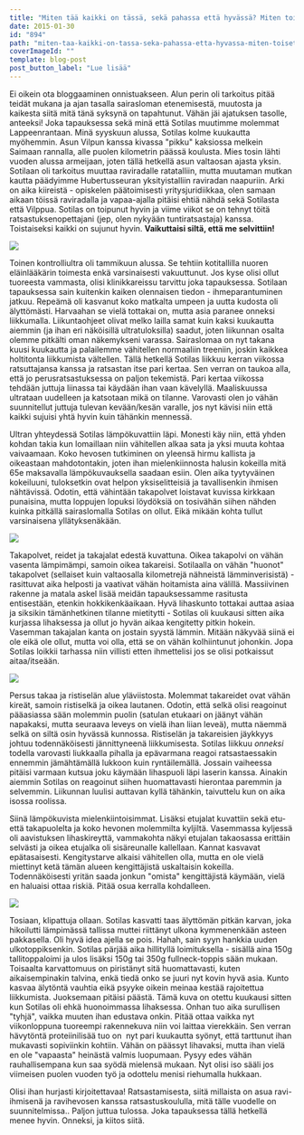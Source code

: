 ```yaml
---
title: "Miten tää kaikki on tässä, sekä pahassa että hyvässä? Miten toiset on kiinni elämässä."
date: 2015-01-30
id: "894"
path: "miten-taa-kaikki-on-tassa-seka-pahassa-etta-hyvassa-miten-toiset-on-kiinni-elamassa"
coverImageId: ""
template: blog-post
post_button_label: "Lue lisää"
---
```


Ei oikein ota bloggaaminen onnistuakseen. Alun perin oli tarkoitus pitää teidät mukana ja ajan tasalla sairasloman etenemisestä, muutosta ja kaikesta siitä mitä tänä syksynä on tapahtunut. Vähän jäi ajatuksen tasolle, anteeksi! Joka tapauksessa sekä minä että Sotilas muutimme molemmat Lappeenrantaan. Minä syyskuun alussa, Sotilas kolme kuukautta myöhemmin. Asun Vilpun kanssa kivassa "pikku" kaksiossa melkein Saimaan rannalla, alle puolen kilometrin päässä koulusta. Mies tosin lähti vuoden alussa armeijaan, joten tällä hetkellä asun valtaosan ajasta yksin. Sotilaan oli tarkoitus muuttaa raviradalle ratatalliin, mutta muutaman mutkan kautta päädyimme Hubertusseuran yksityistalliin raviradan naapuriin. Arki on aika kiireistä - opiskelen päätoimisesti yritysjuridiikkaa, olen samaan aikaan töissä raviradalla ja vapaa-ajalla pitäisi ehtiä nähdä sekä Sotilasta että Vilppua. Sotilas on toipunut hyvin ja viime viikot se on tehnyt töitä ratsastuksenopettajani (jep, olen nykyään tuntiratsastaja) kanssa. Toistaiseksi kaikki on sujunut hyvin. **Vaikuttaisi siltä, että me selvittiin!**

[![](/images/b6.jpg)](http://4.bp.blogspot.com/-mTk63V6qbB8/VMunvR1L3EI/AAAAAAAAJM4/m-F_9KVfVmY/s1600/b6.jpg)

Toinen kontrolliultra oli tammikuun alussa. Se tehtiin kotitallilla nuoren eläinlääkärin toimesta enkä varsinaisesti vakuuttunut. Jos kyse olisi ollut tuoreesta vammasta, olisi klinikkareissu tarvittu joka tapauksessa. Sotilaan tapauksessa sain kuitenkin kaiken olennaisen tiedon - ihmeparantuminen jatkuu. Repeämä oli kasvanut koko matkalta umpeen ja uutta kudosta oli älyttömästi. Harvaahan se vielä tottakai on, mutta asia paranee onneksi liikkumalla. Liikuntaohjeet olivat melko lailla samat kuin kaksi kuukautta aiemmin (ja ihan eri näköisillä ultratuloksilla) saadut, joten liikunnan osalta olemme pitkälti oman näkemykseni varassa. Sairaslomaa on nyt takana kuusi kuukautta ja palailemme vähitellen normaaliin treeniin, joskin kaikkea holtitonta liikkumista vältellen. Tällä hetkellä Sotilas liikkuu kerran viikossa ratsuttajansa kanssa ja ratsastan itse pari kertaa. Sen verran on taukoa alla, että jo perusratsastuksessa on paljon tekemistä. Pari kertaa viikossa tehdään juttuja liinassa tai käydään ihan vaan kävelyllä. Maaliskuussa ultrataan uudelleen ja katsotaan mikä on tilanne. Varovasti olen jo vähän suunnitellut juttuja tulevan kevään/kesän varalle, jos nyt kävisi niin että kaikki sujuisi yhtä hyvin kuin tähänkin mennessä.

Ultran yhteydessä Sotilas lämpökuvattiin läpi. Monesti käy niin, että yhden kohdan takia kun lomaillaan niin vähitellen alkaa sata ja yksi muuta kohtaa vaivaamaan. Koko hevosen tutkiminen on yleensä hirmu kallista ja oikeastaan mahdotontakin, joten ihan mielenkiinnosta halusin kokeilla mitä 65e maksavalla lämpökuvauksella saadaan esiin. Olen aika tyytyväinen kokeiluuni, tuloksetkin ovat helpon yksiselitteisiä ja tavallisenkin ihmisen nähtävissä. Odotin, että vähintään takapolvet loistavat kuvissa kirkkaan punaisina, mutta loppujen lopuksi löydöksiä on tosivähän siihen nähden kuinka pitkällä sairaslomalla Sotilas on ollut. Eikä mikään kohta tullut varsinaisena yllätyksenäkään.

[![](/images/2.jpg)](http://2.bp.blogspot.com/-MCwxH3qYclo/VMuzlHe4rLI/AAAAAAAAJNg/6YNS9bZfRAU/s1600/2.jpg)

Takapolvet, reidet ja takajalat edestä kuvattuna. Oikea takapolvi on vähän vasenta lämpimämpi, samoin oikea takareisi. Sotilaalla on vähän "huonot" takapolvet (sellaiset kuin valtaosalla kilometrejä nähneistä lämminverisistä) - rasittuvat aika helposti ja vaativat vähän hoitamista aina välillä. Massiivinen rakenne ja matala askel lisää meidän tapauksessamme rasitusta entisestään, etenkin hokkikenkäaikaan. Hyvä lihaskunto tottakai auttaa asiaa ja siksikin tämänhetkinen tilanne mietitytti - Sotilas oli kuukausi sitten aika kurjassa lihaksessa ja ollut jo hyvän aikaa kengitetty pitkin hokein. Vasemman takajalan kanta on jostain syystä lämmin. Mitään näkyvää siinä ei ole eikä ole ollut, mutta voi olla, että se on vähän kolhiintunut johonkin. Jopa Sotilas loikkii tarhassa niin villisti etten ihmettelisi jos se olisi potkaissut aitaa/itseään.

[![](/images/1.jpg)](http://4.bp.blogspot.com/-v0ERdItnSug/VMuzlPIF4tI/AAAAAAAAJNI/THxG8Rrg8Ys/s1600/1.jpg)

Persus takaa ja ristiselän alue yläviistosta. Molemmat takareidet ovat vähän kireät, samoin ristiselkä ja oikea lautanen. Odotin, että selkä olisi reagoinut pääasiassa sään molemmin puolin (satulan etukaari on jäänyt vähän napakaksi, mutta seuraava leveys on vielä ihan liian leveä), mutta näemmä selkä on siltä osin hyvässä kunnossa. Ristiselän ja takareisien jäykkyys johtuu todennäköisesti jännittyneenä liikkumisesta. Sotilas liikkuu _onneksi_ todella varovasti liukkaalla pihalla ja epävarmana reagoi ratsastaessakin ennemmin jämähtämällä lukkoon kuin ryntäilemällä. Jossain vaiheessa pitäisi varmaan kutsua joku käymään lihaspuoli läpi laserin kanssa. Ainakin aiemmin Sotilas on reagoinut siihen huomattavasti hierontaa paremmin ja selvemmin. Liikunnan luulisi auttavan kyllä tähänkin, taivuttelu kun on aika isossa roolissa.

Siinä lämpökuvista mielenkiintoisimmat. Lisäksi etujalat kuvattiin sekä etu- että takapuolelta ja koko hevonen molemmilta kyljiltä. Vasemmassa kyljessä oli aavistuksen lihaskireyttä, vammakohta näkyi etujalan takaosassa erittäin selvästi ja oikea etujalka oli sisäreunalle kallellaan. Kannat kasvavat epätasaisesti. Kengitystarve alkaisi vähitellen olla, mutta en ole vielä miettinyt ketä tämän alueen kengittäjistä uskaltaisin kokeilla. Todennäköisesti yritän saada jonkun "omista" kengittäjistä käymään, vielä en haluaisi ottaa riskiä. Pitää osua kerralla kohdalleen.

[![](/images/b1.jpg)](http://4.bp.blogspot.com/-QKTfypFtWjE/VMum4PAfzXI/AAAAAAAAJMg/SWve0IewBcM/s1600/b1.jpg)

Tosiaan, klipattuja ollaan. Sotilas kasvatti taas älyttömän pitkän karvan, joka hikoilutti lämpimässä tallissa muttei riittänyt ulkona kymmenenkään asteen pakkasella. Oli hyvä idea ajella se pois. Hahah, sain syyn hankkia uuden ulkotoppiksenkin. Sotilas pärjää aika hillityllä loimituksella - sisällä aina 150g tallitoppaloimi ja ulos lisäksi 150g tai 350g fullneck-toppis sään mukaan. Toisaalta karvattomuus on piristänyt sitä huomattavasti, kuten aikaisempinakin talvina, enkä tiedä onko se juuri nyt kovin hyvä asia. Kunto kasvaa älytöntä vauhtia eikä psyyke oikein meinaa kestää rajoitettua liikkumista. Juoksemaan pitäisi päästä. Tämä kuva on otettu kuukausi sitten kun Sotilas oli ehkä huonoimmassa lihaksessa. Onhan tuo aika surullisen "tyhjä", vaikka muuten ihan edustava onkin. Pitää ottaa vaikka nyt viikonloppuna tuoreempi rakennekuva niin voi laittaa vierekkäin. Sen verran hävytöntä proteiinilisää tuo on  nyt pari kuukautta syönyt, että tarttunut ihan mukavasti sopiviinkin kohtiin. Vähän on päässyt lihavaksi, mutta ihan vielä en ole "vapaasta" heinästä valmis luopumaan. Pysyy edes vähän rauhallisempana kun saa syödä mielensä mukaan. Nyt olisi iso sääli jos viimeisen puolen vuoden työ ja odottelu menisi riehumalla hukkaan.

Olisi ihan hurjasti kirjoitettavaa! Ratsastamisesta, siitä millaista on asua ravi-ihmisenä ja ravihevosen kanssa ratsastuskoululla, mitä tälle vuodelle on suunnitelmissa.. Paljon juttua tulossa. Joka tapauksessa tällä hetkellä menee hyvin. Onneksi, ja kiitos siitä.
